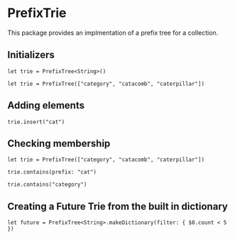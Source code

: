 # PrefixTrie

This package provides an implmentation of a prefix tree for a collection.

## Initializers

```
let trie = PrefixTree<String>()
```

```
let trie = PrefixTree(["category", "catacomb", "caterpillar"])
```

## Adding elements
```
trie.insert("cat")
```

## Checking membership
```
let trie = PrefixTree(["category", "catacomb", "caterpillar"])

trie.contains(prefix: "cat")

trie.contains("category")
```

## Creating a Future Trie from the built in dictionary
```
let future = PrefixTree<String>.makeDictionary(filter: { $0.count < 5 })
```
